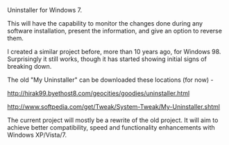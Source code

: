 Uninstaller for Windows 7.

This will have the capability to monitor the changes done during any software installation, present the information, and give an option to reverse them.

I created a similar project before, more than 10 years ago, for Windows 98. Surprisingly it still works, though it has started showing initial signs of breaking down.

The old "My Uninstaller" can be downloaded these locations (for now) -

http://hirak99.byethost8.com/geocities/goodies/uninstaller.html

http://www.softpedia.com/get/Tweak/System-Tweak/My-Uninstaller.shtml

The current project will mostly be a rewrite of the old project. It will aim to achieve better compatibility, speed and functionality enhancements with Windows XP/Vista/7.